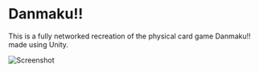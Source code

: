 # Danmaku!!

This is a fully networked recreation of the physical card game Danmaku!! made using Unity.<br>

![Screenshot](ss.png)
